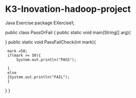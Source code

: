 # K3-Inovation-hadoop-project
Java Exercise
package EXercise1;

public class PassOrFail {
public static void main(String[] arg){
	
	
}
 public static void PassFailCheck(int mark){
	 
	 mark =50;
	 if(mark >= 50){
		 System.out.println("PASS");
	
	 }
	 else
	 {System.out.println("FAIL");
	 }
	 
	 
 }
}
